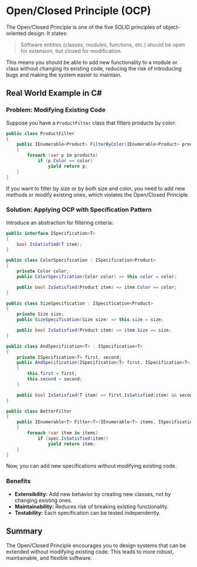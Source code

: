 # Open/Closed Principle (OCP)

The Open/Closed Principle is one of the five SOLID principles of object-oriented design. It states:

> Software entities (classes, modules, functions, etc.) should be open for extension, but closed for modification.

This means you should be able to add new functionality to a module or class without changing its existing code, reducing the risk of introducing bugs and making the system easier to maintain.

## Real World Example in C#

### Problem: Modifying Existing Code

Suppose you have a `ProductFilter` class that filters products by color:

```csharp
public class ProductFilter
{
    public IEnumerable<Product> FilterByColor(IEnumerable<Product> products, Color color)
    {
        foreach (var p in products)
            if (p.Color == color)
                yield return p;
    }
}
```

If you want to filter by size or by both size and color, you need to add new methods or modify existing ones, which violates the Open/Closed Principle.

### Solution: Applying OCP with Specification Pattern

Introduce an abstraction for filtering criteria:

```csharp
public interface ISpecification<T>
{
    bool IsSatisfied(T item);
}

public class ColorSpecification : ISpecification<Product>
{
    private Color color;
    public ColorSpecification(Color color) => this.color = color;

    public bool IsSatisfied(Product item) => item.Color == color;
}

public class SizeSpecification : ISpecification<Product>
{
    private Size size;
    public SizeSpecification(Size size) => this.size = size;

    public bool IsSatisfied(Product item) => item.Size == size;
}

public class AndSpecification<T> : ISpecification<T>
{
    private ISpecification<T> first, second;
    public AndSpecification(ISpecification<T> first, ISpecification<T> second)
    {
        this.first = first;
        this.second = second;
    }

    public bool IsSatisfied(T item) => first.IsSatisfied(item) && second.IsSatisfied(item);
}

public class BetterFilter
{
    public IEnumerable<T> Filter<T>(IEnumerable<T> items, ISpecification<T> spec)
    {
        foreach (var item in items)
            if (spec.IsSatisfied(item))
                yield return item;
    }
}
```

Now, you can add new specifications without modifying existing code.

### Benefits

- **Extensibility:** Add new behavior by creating new classes, not by changing existing ones.
- **Maintainability:** Reduces risk of breaking existing functionality.
- **Testability:** Each specification can be tested independently.

## Summary

The Open/Closed Principle encourages you to design systems that can be extended without modifying existing code. This leads to more robust, maintainable, and flexible software.
